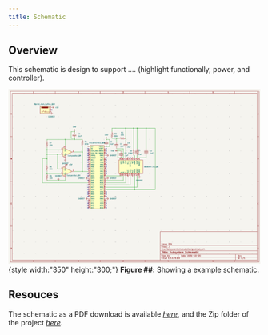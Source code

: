 ```yaml
---
title: Schematic
---
```


## Overview

This schematic is design to support .... (highlight functionally, power, and controller).


![schematic](Subsystem_Schematic.png){style width:"350" height:"300;"}
**Figure ##:** Showing a example schematic.


## Resouces

The schematic as a PDF download is available [*here*](ExampleSchematic.pdf), and the Zip folder of the project [*here*](dummyZip.zip).
